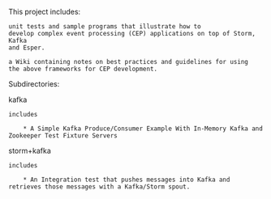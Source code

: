 

This project includes:

    unit tests and sample programs that illustrate how to 
    develop complex event processing (CEP) applications on top of Storm, Kafka 
    and Esper.

    a Wiki containing notes on best practices and guidelines for using 
    the above frameworks for CEP development.



Subdirectories:




kafka

    includes

        * A Simple Kafka Produce/Consumer Example With In-Memory Kafka and Zookeeper Test Fixture Servers

storm+kafka

    includes

        * An Integration test that pushes messages into Kafka and retrieves those messages with a Kafka/Storm spout.

